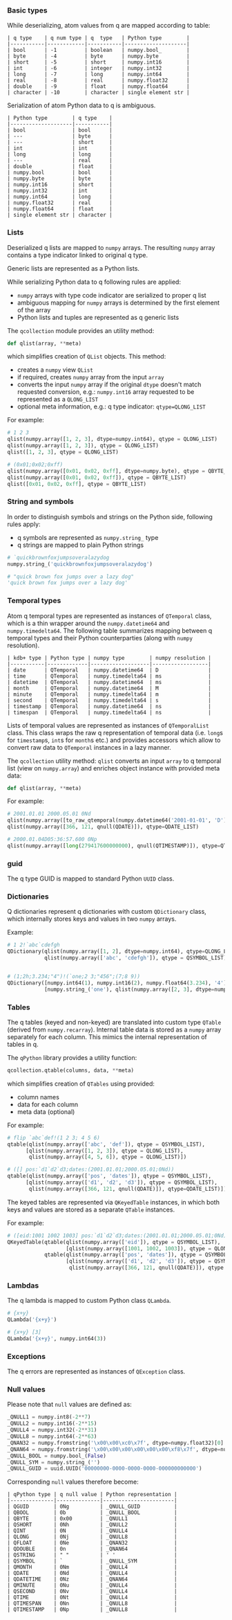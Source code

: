 ### Basic types

While deserializing, atom values from q are mapped according to table:

```
| q type    | q num type | q  type   | Python type        |
|-----------|------------|-----------|--------------------|
| bool      | -1         | boolean   | numpy.bool_        |
| byte      | -4         | byte      | numpy.byte         |
| short     | -5         | short     | numpy.int16        |
| int       | -6         | integer   | numpy.int32        |
| long      | -7         | long      | numpy.int64        |
| real      | -8         | real      | numpy.float32      |
| double    | -9         | float     | numpy.float64      |
| character | -10        | character | single element str |
```

Serialization of atom Python data to q is ambiguous.

```
| Python type        | q type    |
|--------------------|-----------|
| bool               | bool      |
| ---                | byte      |
| ---                | short     |
| int                | int       |
| long               | long      |
| ---                | real      |
| double             | float     |
| numpy.bool         | bool      |
| numpy.byte         | byte      |
| numpy.int16        | short     |
| numpy.int32        | int       |
| numpy.int64        | long      |
| numpy.float32      | real      |
| numpy.float64      | float     |
| single element str | character |
```

### Lists
Deserialized q lists are mapped to `numpy` arrays. The resulting `numpy` array contains a type indicator linked to original q type. 

Generic lists are represented as a Python lists.

While serializing Python data to q following rules are applied:
- `numpy` arrays with type code indicator are serialized to proper q list
- ambiguous mapping for `numpy` arrays is determined by the first element of the array
- Python lists and tuples are represented as q generic lists


The `qcollection` module provides an utility method:

```python
def qlist(array, **meta)
```

which simplifies creation of `QList` objects. This method:
- creates a `numpy` view `QList`
- if required, creates `numpy` array from the input `array`
- converts the input `numpy` array if the original `dtype` doesn't match requested conversion, e.g.: `numpy.int16` array requested to be represented as a `QLONG_LIST`
- optional meta information, e.g.: q type indicator: `qtype=QLONG_LIST`

For example:
```python
# 1 2 3
qlist(numpy.array([1, 2, 3], dtype=numpy.int64), qtype = QLONG_LIST)
qlist(numpy.array([1, 2, 3]), qtype = QLONG_LIST)
qlist([1, 2, 3], qtype = QLONG_LIST)

# (0x01;0x02;0xff)
qlist(numpy.array([0x01, 0x02, 0xff], dtype=numpy.byte), qtype = QBYTE_LIST)
qlist(numpy.array([0x01, 0x02, 0xff]), qtype = QBYTE_LIST)
qlist([0x01, 0x02, 0xff], qtype = QBYTE_LIST)
```

### String and symbols
In order to distinguish symbols and strings on the Python side, following rules apply:
- q symbols are represented as `numpy.string_` type
- q strings are mapped to plain Python strings

```python
# `quickbrownfoxjumpsoveralazydog
numpy.string_('quickbrownfoxjumpsoveralazydog')

# "quick brown fox jumps over a lazy dog"
'quick brown fox jumps over a lazy dog'
```

### Temporal types
Atom q temporal types are represented as instances of `QTemporal` class, which is a thin wrapper around the `numpy.datetime64` and `numpy.timedelta64`. The following table summarizes mapping between q temporal types and their Python counterparties (along with `numpy` resolution).

```
| kdb+ type | Python type | numpy type        | numpy resolution |
|-----------|-------------|-------------------|------------------|
| date      | QTemporal   | numpy.datetime64  | D                |
| time      | QTemporal   | numpy.timedelta64 | ms               |
| datetime  | QTemporal   | numpy.datetime64  | ms               |
| month     | QTemporal   | numpy.datetime64  | M                |
| minute    | QTemporal   | numpy.timedelta64 | m                |
| second    | QTemporal   | numpy.timedelta64 | s                |
| timestamp | QTemporal   | numpy.datetime64  | ns               |
| timespan  | QTemporal   | numpy.timedelta64 | ns               |
```

Lists of temporal values are represented as instances of `QTemporalList` class. This class wraps the raw q representation of temporal data (i.e. `long`s for `timestamp`s, `int`s for `month`s etc.) and provides accessors which allow to convert raw data to `QTemporal` instances in a lazy manner.

The `qcollection` utility method: `qlist` converts an input `array` to q temporal list (view on `numpy.array`) and enriches object instance with provided meta data:

```python
def qlist(array, **meta)
```

For example:
```python
# 2001.01.01 2000.05.01 0Nd
qlist(numpy.array([to_raw_qtemporal(numpy.datetime64('2001-01-01', 'D'), qtype=QDATE), to_raw_qtemporal(numpy.datetime64('2000-05-01', 'D'), qtype=QDATE), qnull(QDATE)]), qtype=QDATE_LIST)
qlist(numpy.array([366, 121, qnull(QDATE)]), qtype=QDATE_LIST)

# 2000.01.04D05:36:57.600 0Np
qlist(numpy.array([long(279417600000000), qnull(QTIMESTAMP)]), qtype=QTIMESTAMP_LIST)
```


### guid
The q type GUID is mapped to standard Python `UUID` class.


### Dictionaries
Q dictionaries represent q dictionaries with custom `QDictionary` class, which internally stores keys and values in two `numpy` arrays.

Example:
```python
# 1 2!`abc`cdefgh
QDictionary(qlist(numpy.array([1, 2], dtype=numpy.int64), qtype=QLONG_LIST),
            qlist(numpy.array(['abc', 'cdefgh']), qtype = QSYMBOL_LIST))


# (1;2h;3.234;"4")!(`one;2 3;"456";(7;8 9))
QDictionary([numpy.int64(1), numpy.int16(2), numpy.float64(3.234), '4'],
            [numpy.string_('one'), qlist(numpy.array([2, 3], dtype=numpy.int64), qtype=QLONG_LIST), '456', [numpy.int64(7), qlist(numpy.array([8, 9], dtype=numpy.int64), qtype=QLONG_LIST)]])
```

### Tables
The q tables (keyed and non-keyed) are translated into custom type `QTable` (derived from `numpy.recarray`). Internal table data is stored as a `numpy` array separately for each column. This mimics the internal representation of tables in q.

The `qPython` library provides a utility function:

```python
qcollection.qtable(columns, data, **meta)
```

which simplifies creation of `QTables` using provided:
- column names
- data for each column
- meta data (optional)

For example:
```python
# flip `abc`def!(1 2 3; 4 5 6)
qtable(qlist(numpy.array(['abc', 'def']), qtype = QSYMBOL_LIST), 
      [qlist(numpy.array([1, 2, 3]), qtype = QLONG_LIST), 
       qlist(numpy.array([4, 5, 6]), qtype = QLONG_LIST)])

# ([] pos:`d1`d2`d3;dates:(2001.01.01;2000.05.01;0Nd))
qtable(qlist(numpy.array(['pos', 'dates']), qtype = QSYMBOL_LIST),
      [qlist(numpy.array(['d1', 'd2', 'd3']), qtype = QSYMBOL_LIST), 
       qlist(numpy.array([366, 121, qnull(QDATE)]), qtype=QDATE_LIST)])
```

The keyed tables are represented via `QKeyedTable` instances, in which both keys and values are stored as a separate `QTable` instances.

For example:
```python
# ([eid:1001 1002 1003] pos:`d1`d2`d3;dates:(2001.01.01;2000.05.01;0Nd))
QKeyedTable(qtable(qlist(numpy.array(['eid']), qtype = QSYMBOL_LIST),
                   [qlist(numpy.array([1001, 1002, 1003]), qtype = QLONG_LIST)]),
            qtable(qlist(numpy.array(['pos', 'dates']), qtype = QSYMBOL_LIST),
                   [qlist(numpy.array(['d1', 'd2', 'd3']), qtype = QSYMBOL_LIST), 
                    qlist(numpy.array([366, 121, qnull(QDATE)]), qtype = QDATE_LIST)]))
```

### Lambdas
The q lambda is mapped to custom Python class `QLambda`.

```python
# {x+y}
QLambda('{x+y}')

# {x+y} [3]
QLambda('{x+y}', numpy.int64(3))
```

### Exceptions
The q errors are represented as instances of `QException` class.


### Null values

Please note that `null` values are defined as:

```python
_QNULL1 = numpy.int8(-2**7)
_QNULL2 = numpy.int16(-2**15)
_QNULL4 = numpy.int32(-2**31)
_QNULL8 = numpy.int64(-2**63)
_QNAN32 = numpy.fromstring('\x00\x00\xc0\x7f', dtype=numpy.float32)[0]
_QNAN64 = numpy.fromstring('\x00\x00\x00\x00\x00\x00\xf8\x7f', dtype=numpy.float64)[0]
_QNULL_BOOL = numpy.bool_(False)
_QNULL_SYM = numpy.string_('')
_QNULL_GUID = uuid.UUID('00000000-0000-0000-0000-000000000000')
```

Corresponding `null` values therefore become:

```
| qPython type | q null value | Python representation |
|--------------|--------------|-----------------------|
| QGUID        | 0Ng          | _QNULL_GUID           |
| QBOOL        | 0b           | _QNULL_BOOL           |
| QBYTE        | 0x00         | _QNULL1               |
| QSHORT       | 0Nh          | _QNULL2               |
| QINT         | 0N           | _QNULL4               |
| QLONG        | 0Nj          | _QNULL8               |
| QFLOAT       | 0Ne          | _QNAN32               |
| QDOUBLE      | 0n           | _QNAN64               |
| QSTRING      | " "          | ' '                   |
| QSYMBOL      | `            | _QNULL_SYM            |
| QMONTH       | 0Nm          | _QNULL4               |
| QDATE        | 0Nd          | _QNULL4               |   
| QDATETIME    | 0Nz          | _QNAN64               |   
| QMINUTE      | 0Nu          | _QNULL4               |   
| QSECOND      | 0Nv          | _QNULL4               |   
| QTIME        | 0Nt          | _QNULL4               |   
| QTIMESPAN    | 0Nn          | _QNULL8               |   
| QTIMESTAMP   | 0Np          | _QNULL8               | 
```